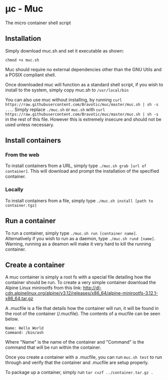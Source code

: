 # μc - Muc
The micro container shell script

## Installation

Simply download muc.sh and set it executable as shown:

`chmod +x muc.sh`

Muc should require no external dependencies other than the GNU Utils and a POSIX compliant shell.

Once downloaded muc will function as a standard shell script, if you wish to install to the system, simply copy muc.sh to `/usr/local/bin`

You can also use muc without installing, by running `curl https://raw.githubusercontent.com/Bravotic/muc/master/muc.sh | sh -s ...`.  Simply replace `./muc.sh` or `muc.sh` with `curl https://raw.githubusercontent.com/Bravotic/muc/master/muc.sh | sh -s ` in the rest of this file.  However this is extremely insecure and should not be used unless necessary.

## Install containers

### From the web

To install containers from a URL, simply type `./muc.sh grab [url of container]`.  This will download and prompt the installation of the specified container.

### Locally

To install containers from a file, simply type `./muc.sh install [path to container.tgz]`

## Run a container

To run a container, simply type `./muc.sh run [container name]`.  Alternatively if you wish to run as a daemon, type `./muc.sh rund [name]`.  Warning, running as a deamon will make it very hard to kill the running container.

## Create a container

A muc container is simply a root fs with a special file detailing how the container should be run.  To create a very simple container download the Alpine Linux minirootfs from this link: http://dl-cdn.alpinelinux.org/alpine/v3.12/releases/x86_64/alpine-minirootfs-3.12.1-x86_64.tar.gz

A .mucfile is a file that details how the container will run, it will be found in the root of the container (/.mucfile).  The contents of a mucfile can be seen below.

```
Name: Hello World
Command: /bin/ash
```

Where "Name" is the name of the container and "Command" is the command that will be run within the container.

Once you create a container with a .mucfile, you can run `muc.sh test` to run through and verify that the container and .mucfile are setup properly.

To package up a container, simply run
`tar cvzf ../container.tar.gz .`
